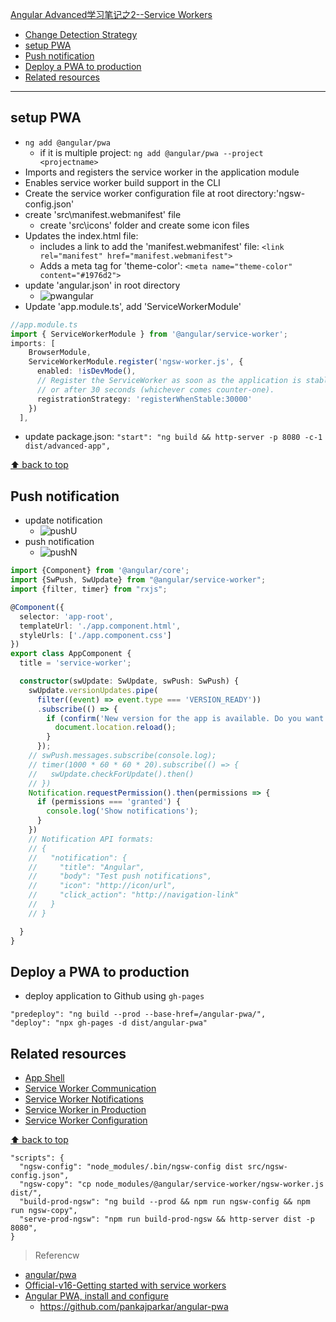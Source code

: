 [Angular Advanced学习笔记之2--Service Workers](#top)

- [Change Detection Strategy](#change-detection-strategy)
- [setup PWA](#setup-pwa)
- [Push notification](#push-notification)
- [Deploy a PWA to production](#deploy-a-pwa-to-production)
- [Related resources](#related-resources)
-------------------------------------

## setup PWA

- `ng add @angular/pwa`
  - if it is multiple project: `ng add @angular/pwa --project <projectname>`
- Imports and registers the service worker in the application module
- Enables service worker build support in the CLI
- Create the service worker configuration file at root directory:'ngsw-config.json'
- create 'src\manifest.webmanifest' file
  - create 'src\icons\' folder and create some icon files
- Updates the index.html file:
  - includes a link to add the 'manifest.webmanifest' file: `<link rel="manifest" href="manifest.webmanifest">`
  - Adds a meta tag for 'theme-color': `<meta name="theme-color" content="#1976d2">`
- update 'angular.json' in root directory
  - ![pwangular](pwangular.png)
- Update 'app.module.ts', add 'ServiceWorkerModule'

```ts
//app.module.ts
import { ServiceWorkerModule } from '@angular/service-worker';
imports: [
    BrowserModule,
    ServiceWorkerModule.register('ngsw-worker.js', {
      enabled: !isDevMode(),
      // Register the ServiceWorker as soon as the application is stable
      // or after 30 seconds (whichever comes counter-one).
      registrationStrategy: 'registerWhenStable:30000'
    })
  ],
```

- update package.json: `"start": "ng build && http-server -p 8080 -c-1 dist/advanced-app",`

[⬆ back to top](#top)

## Push notification

- update notification
  - ![pushU](pushU.png)
- push notification
  - ![pushN](pushN.png)

```ts
import {Component} from '@angular/core';
import {SwPush, SwUpdate} from "@angular/service-worker";
import {filter, timer} from "rxjs";

@Component({
  selector: 'app-root',
  templateUrl: './app.component.html',
  styleUrls: ['./app.component.css']
})
export class AppComponent {
  title = 'service-worker';

  constructor(swUpdate: SwUpdate, swPush: SwPush) {
    swUpdate.versionUpdates.pipe(
      filter((event) => event.type === 'VERSION_READY'))
      .subscribe(() => {
        if (confirm('New version for the app is available. Do you want to reload?')) {
          document.location.reload();
        }
      });
    // swPush.messages.subscribe(console.log);
    // timer(1000 * 60 * 60 * 20).subscribe(() => {
    //   swUpdate.checkForUpdate().then()
    // })
    Notification.requestPermission().then(permissions => {
      if (permissions === 'granted') {
        console.log('Show notifications');
      }
    })
    // Notification API formats: 
    // {
    //   "notification": {
    //     "title": "Angular",
    //     "body": "Test push notifications",
    //     "icon": "http://icon/url",
    //     "click_action": "http://navigation-link"
    //   }
    // }

  }
}

```

## Deploy a PWA to production

- deploy application to Github using `gh-pages`

```
"predeploy": "ng build --prod --base-href=/angular-pwa/",
"deploy": "npx gh-pages -d dist/angular-pwa"
```

## Related resources

- [App Shell](https://v16.angular.io/guide/app-shell)
- [Service Worker Communication](https://v16.angular.io/guide/service-worker-communications)
- [Service Worker Notifications](https://v16.angular.io/guide/service-worker-notifications)
- [Service Worker in Production](https://v16.angular.io/guide/service-worker-devops)
- [Service Worker Configuration](https://v16.angular.io/guide/service-worker-config)
  
[⬆ back to top](#top)

```
"scripts": {
  "ngsw-config": "node_modules/.bin/ngsw-config dist src/ngsw-config.json",
  "ngsw-copy": "cp node_modules/@angular/service-worker/ngsw-worker.js dist/",
  "build-prod-ngsw": "ng build --prod && npm run ngsw-config && npm run ngsw-copy",
  "serve-prod-ngsw": "npm run build-prod-ngsw && http-server dist -p 8080",
}
```

> Referencw
- [angular/pwa](https://www.npmjs.com/package/@angular/pwa)
- [Official-v16-Getting started with service workers](https://v16.angular.io/guide/service-worker-getting-started)
- [Angular PWA, install and configure](https://medium.com/ngconf/angular-pwa-install-and-configure-858dd8e9fb07)
  - https://github.com/pankajparkar/angular-pwa
